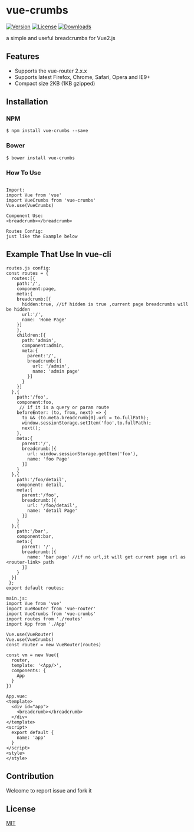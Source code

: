 # vue-crumbs
[![Version](https://img.shields.io/npm/v/vue-crumbs.svg)](https://www.npmjs.com/package/vue-crumbs) [![License](https://img.shields.io/npm/l/vue-crumbs.svg)](https://www.npmjs.com/package/vue-crumbs) [![Downloads](https://img.shields.io/npm/dt/vue-crumbs.svg)](https://www.npmjs.com/package/vue-crumbs)

a simple and useful breadcrumbs for Vue2.js


## Features

- Supports the vue-router 2.x.x
- Supports latest Firefox, Chrome, Safari, Opera and IE9+
- Compact size 2KB (1KB gzipped)

## Installation

### NPM

```
$ npm install vue-crumbs --save
```

### Bower

```
$ bower install vue-crumbs
```

### How To Use

```

Import:
import Vue from 'vue'
import VueCrumbs from 'vue-crumbs'
Vue.use(VueCrumbs)

Component Use:
<breadcrumb></breadcrumb>

Routes Config:
just like the Example below
```

## Example That Use In vue-cli

```
routes.js config:
const routes = {
  routes:[{
    path:'/',
    component:page,
    meta:{
    breadcrumb:[{
      hidden:true, //if hidden is true ,current page breadcrumbs will be hidden
      url:'/',
      name: 'Home Page'
    }]
    },
    children:[{
      path:'admin',
      component:admin,
      meta:{
        parent:'/',
        breadcrumb:[{
          url: '/admin',
          name: 'admin page'
        }]
      }
    }]
  },{
    path:'/foo',
    component:foo,
     // if it is a query or param route
    beforeEnter: (to, from, next) => {
      to && (to.meta.breadcrumb[0].url = to.fullPath);
      window.sessionStorage.setItem('foo',to.fullPath);
      next();
    },
    meta:{
      parent:'/',
      breadcrumb:[{
        url: window.sessionStorage.getItem('foo'),
        name: 'foo Page'
      }]
    }
  },{
    path:'/foo/detail',
    component: detail,
    meta:{
      parent:'/foo',
      breadcrumb:[{
        url: '/foo/detail',
        name: 'detail Page'
      }]
    }
  },{
    path:'/bar',
    component:bar,
    meta:{
      parent: '/',
      breadcrumb:[{
        name: 'bar page' //if no url,it will get current page url as <router-link> path
      }]
    }
  }]
 };
export default routes;

main.js:
import Vue from 'vue'
import VueRouter from 'vue-router'
import VueCrumbs from 'vue-crumbs'
import routes from './routes'
import App from './App'

Vue.use(VueRouter)
Vue.use(VueCrumbs)
const router = new VueRouter(routes)

const vm = new Vue({
  router,
  template: '<App/>',
  components: {
    App
  }
})

App.vue:
<template>
  <div id="app">
    <breadcrumb></breadcrumb>
  </div>
</template>
<script>
  export default {
    name: 'app'
  }
</script>
<style>
</style>
```

## Contribution

Welcome to report issue and fork it

## License

[MIT](http://opensource.org/licenses/MIT)
